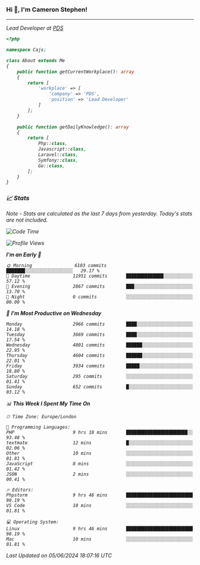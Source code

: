 ### Hi 👋, I'm Cameron Stephen!
<hr>
<p><em>Lead Developer at <a href="https://prindatasolutions.co.uk">PDS</a></p>


```php
<?php

namespace Cajs;

class About extends Me
{
    public function getCurrentWorkplace(): array
    {
        return [
            'workplace' => [
                'company' => 'PDS',
                'position' => 'Lead Developer'
            ]
        ];
    }

    public function getDailyKnowledge(): array
    {
        return [
            Php::class,
            Javascript::class,
            Laravel::class,
            Symfony::class,
            Go::class,
        ];
    }
}
```

### 📈 Stats
<p><em>Note - Stats are calculated as the last 7 days from yesterday. Today's stats are not included.</em></p>


<!--START_SECTION:waka-->
![Code Time](http://img.shields.io/badge/Code%20Time-3%2C834%20hrs%207%20mins-blue)

![Profile Views](http://img.shields.io/badge/Profile%20Views-0-blue)

**I'm an Early 🐤** 

```text
🌞 Morning                6103 commits        ███████░░░░░░░░░░░░░░░░░░   29.17 % 
🌆 Daytime                11951 commits       ██████████████░░░░░░░░░░░   57.12 % 
🌃 Evening                2867 commits        ███░░░░░░░░░░░░░░░░░░░░░░   13.70 % 
🌙 Night                  0 commits           ░░░░░░░░░░░░░░░░░░░░░░░░░   00.00 % 
```
📅 **I'm Most Productive on Wednesday** 

```text
Monday                   2966 commits        ████░░░░░░░░░░░░░░░░░░░░░   14.18 % 
Tuesday                  3669 commits        ████░░░░░░░░░░░░░░░░░░░░░   17.54 % 
Wednesday                4801 commits        ██████░░░░░░░░░░░░░░░░░░░   22.95 % 
Thursday                 4604 commits        ██████░░░░░░░░░░░░░░░░░░░   22.01 % 
Friday                   3934 commits        █████░░░░░░░░░░░░░░░░░░░░   18.80 % 
Saturday                 295 commits         ░░░░░░░░░░░░░░░░░░░░░░░░░   01.41 % 
Sunday                   652 commits         █░░░░░░░░░░░░░░░░░░░░░░░░   03.12 % 
```


📊 **This Week I Spent My Time On** 

```text
🕑︎ Time Zone: Europe/London

💬 Programming Languages: 
PHP                      9 hrs 18 mins       ███████████████████████░░   93.48 % 
textmate                 12 mins             █░░░░░░░░░░░░░░░░░░░░░░░░   02.06 % 
Other                    10 mins             ░░░░░░░░░░░░░░░░░░░░░░░░░   01.81 % 
JavaScript               8 mins              ░░░░░░░░░░░░░░░░░░░░░░░░░   01.42 % 
JSON                     2 mins              ░░░░░░░░░░░░░░░░░░░░░░░░░   00.41 % 

🔥 Editors: 
Phpstorm                 9 hrs 46 mins       █████████████████████████   98.19 % 
VS Code                  10 mins             ░░░░░░░░░░░░░░░░░░░░░░░░░   01.81 % 

💻 Operating System: 
Linux                    9 hrs 46 mins       █████████████████████████   98.19 % 
Mac                      10 mins             ░░░░░░░░░░░░░░░░░░░░░░░░░   01.81 % 
```


 Last Updated on 05/06/2024 18:07:16 UTC
<!--END_SECTION:waka-->
